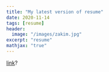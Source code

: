```yaml
---
title: "My latest version of resume"
date: 2020-11-14
tags: [resume]
header:
  image: "/images/zakim.jpg"
excerpt: "resume"
mathjax: "true"
---
```

[link](https://github.com/AdityaKamath26/AdityaKamath26.github.io/_posts/AdityaKamath_Resume.docx)?
